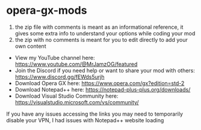 # opera-gx-mods
1. the zip file with comments is meant as an informational reference, it gives some extra info to understand your options while coding your mod 
2. the zip with no comments is meant for you to edit directly to add your own content

- View my YouTube channel here: https://www.youtube.com/@MrJamzOG/featured
- Join the Discord if you need help or want to share your mod with others: https://www.discord.gg/fEWds5urjh
- Download Opera GX here: https://www.opera.com/gx?edition=std-2
- Download Notepad++ here: https://notepad-plus-plus.org/downloads/
- Download Visual Studio Community here: https://visualstudio.microsoft.com/vs/community/

If you have any issues accessing the links you may need to temporarily disable your VPN, I had issues with Notepad++ website loading
